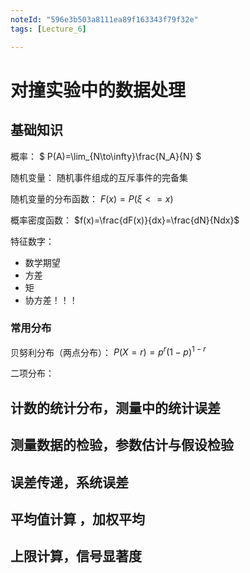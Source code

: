```yaml
---
noteId: "596e3b503a8111ea89f163343f79f32e"
tags: [Lecture_6]

---
```


# 对撞实验中的数据处理



## 基础知识

概率：
$ P(A)=\lim_{N\to\infty}\frac{N_A}{N} $

随机变量：
随机事件组成的互斥事件的完备集

随机变量的分布函数：
$F(x)=P(\xi<= x)$

概率密度函数：
$f(x)=\frac{dF(x)}{dx}=\frac{dN}{Ndx}$

特征数字：
* 数学期望
* 方差
* 矩
* 协方差！！！

### 常用分布

贝努利分布（两点分布）：
$P(X=r)=p^r(1-p)^{1-r}$

二项分布：




## 计数的统计分布，测量中的统计误差

## 测量数据的检验，参数估计与假设检验

## 误差传递，系统误差

## 平均值计算 ，加权平均

## 上限计算，信号显著度